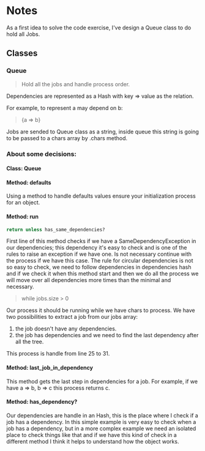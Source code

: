Notes
=====

As a first idea to solve the code exercise, I've design a Queue class to do hold all Jobs.

## Classes

### Queue

> Hold all the jobs and handle process order.

Dependencies are represented as a Hash with key => value as the relation.

For example, to represent a may depend on b:

> {a => b}

Jobs are sended to Queue class as a string, inside queue this string is going to be passed
to a chars array by .chars method.


### About some decisions:

#### Class: Queue

#### Method: defaults

Using a method to handle defaults values ensure your initialization process for an object.

#### Method: run

```ruby
return unless has_same_dependencies?
```

First line of this method checks if we have a SameDependencyException in our dependencies; this
dependency it's easy to check and is one of the rules to raise an exception if we have one. Is
not necessary continue with the process if we have this case.
The rule for circular dependencies is not so easy to check, we need to follow dependencies in
dependencies hash and if we check it when this method start and then we do all the process we
will move over all dependencies more times than the minimal and necessary.

> while jobs.size > 0

Our process it should be running while we have chars to process. We have two possibilities to
extract a job from our jobs array:

1. the job doesn't have any dependencies.
2. the job has dependencies and we need to find the last dependency after all the tree.

This process is handle from line 25 to 31.

#### Method: last_job_in_dependency

This method gets the last step in dependencies for a job. For example, if we have a => b, b => c
this process returns c.

#### Method: has_dependency?

Our dependencies are handle in an Hash, this is the place where I check if a job has a dependency.
In this simple example is very easy to check when a job has a dependency, but in a more complex
example we need an isolated place to check things like that and if we have this kind of check in
a different method I think it helps to understand how the object works.
